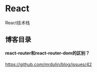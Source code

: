# React
React技术栈

## 博客目录

#### react-router和react-router-dom的区别？
https://github.com/mrdulin/blog/issues/42
